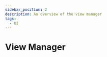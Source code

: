 ```yaml
---
sidebar_position: 2
description: An overview of the view manager
tags:
  - UI
---
```


# View Manager
